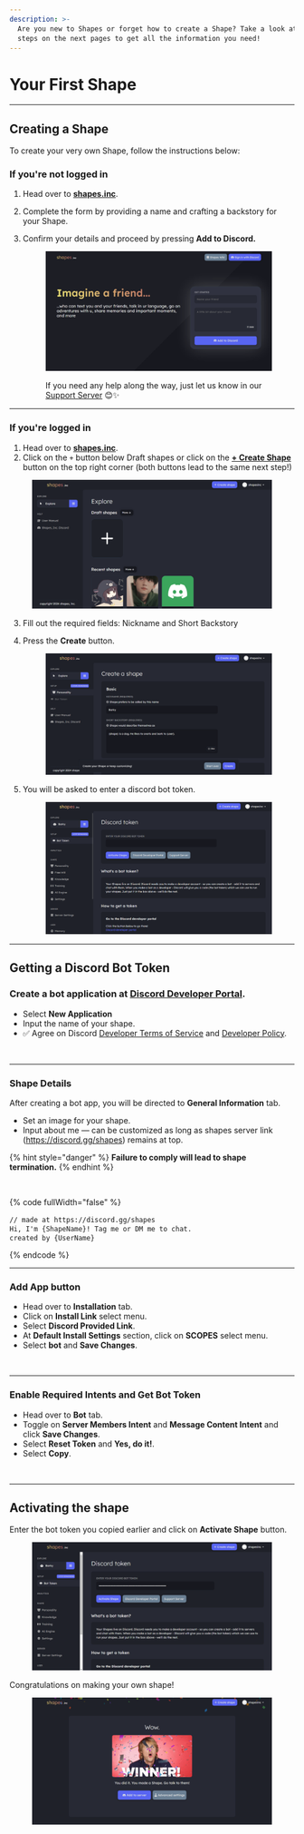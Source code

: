 ```yaml
---
description: >-
  Are you new to Shapes or forget how to create a Shape? Take a look at the
  steps on the next pages to get all the information you need!
---
```


# Your First Shape

***

## Creating a Shape

To create your very own Shape, follow the instructions below:

### If you're not logged in

1. Head over to [**shapes.inc**](https://shapes.inc/).
2. Complete the form by providing a name and crafting a backstory for your Shape.
3.  Confirm your details and proceed by pressing **Add to Discord.**

    <figure><img src="../../.gitbook/assets/image (1) (1) (1) (1) (1) (1).png" alt=""><figcaption><p>If you need any help along the way, just let us know in our <a href="https://discord.gg/shapes">Support Server</a> 😊✨</p></figcaption></figure>

***

### If you're logged in

1. Head over to [**shapes.inc**](https://shapes.inc/).
2. Click on the `+` button below Draft shapes or click on the [**+ Create Shape**](https://shapes.inc/create) button on the top right corner (both buttons lead to the same next step!)

<figure><img src="../../.gitbook/assets/image (2) (1) (1) (1) (1).png" alt=""><figcaption></figcaption></figure>

3. Fill out the required fields: Nickname and Short Backstory
4.  Press the **Create** button.

    <figure><img src="../../.gitbook/assets/image (3) (1) (1).png" alt=""><figcaption></figcaption></figure>


5.  You will be asked to enter a discord bot token.&#x20;

    <div align="center">

    <figure><img src="../../.gitbook/assets/image (71).png" alt=""><figcaption></figcaption></figure>

    </div>

***

## Getting a Discord Bot Token

### **Create a bot application** at [Discord Developer Portal](https://discord.com/developers/applications/).

* Select **New Application**
* Input the name of your shape.
* ✅ Agree on Discord [Developer Terms of Service](https://discord.com/developers/docs/policies-and-agreements/developer-terms-of-service) and [Developer Policy](https://discord.com/developers/docs/policies-and-agreements/developer-policy).

<figure><img src="../../.gitbook/assets/lv_0_20240509051607.gif" alt=""><figcaption></figcaption></figure>

***

### Shape Details

After creating a bot app, you will be directed to **General Information** tab.

* Set an image for your shape.
* Input about me — can be customized as long as shapes server link (https://discord.gg/shapes) remains at top.

{% hint style="danger" %}
**Failure to comply will lead to shape termination.**
{% endhint %}

<figure><img src="../../.gitbook/assets/lv_0_20240509055319.gif" alt=""><figcaption></figcaption></figure>

{% code fullWidth="false" %}
```
// made at https://discord.gg/shapes
Hi, I'm {ShapeName}! Tag me or DM me to chat.
created by {UserName}
```
{% endcode %}

***

### **Add App button**

* Head over to **Installation** tab.
* Click on **Install Link** select menu.
* Select **Discord Provided Link**.
* At **Default Install Settings** section, click on **SCOPES** select menu.
* Select **bot** and **Save Changes**.

<figure><img src="../../.gitbook/assets/lv_0_20240509060739.gif" alt=""><figcaption></figcaption></figure>

***

### **Enable Required Intents and Get Bot Token**

* Head over to **Bot** tab.
* Toggle on **Server Members Intent** and **Message Content Intent** and click **Save Changes**.
* Select **Reset Token** and **Yes, do it!**.
* Select **Copy**.

<figure><img src="../../.gitbook/assets/lv_0_20240509065826.gif" alt=""><figcaption></figcaption></figure>

***

## Activating the shape

Enter the bot token you copied earlier and click on **Activate Shape** button.

<figure><img src="../../.gitbook/assets/image (72).png" alt=""><figcaption></figcaption></figure>

Congratulations on making your own shape!

<figure><img src="../../.gitbook/assets/image (68).png" alt=""><figcaption></figcaption></figure>
